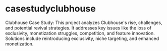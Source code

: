 # casestudyclubhouse
Clubhouse Case Study: This project analyzes Clubhouse's rise, challenges, and potential revival strategies. It addresses key issues like the loss of exclusivity, monetization struggles, competition, and feature innovation. Solutions include reintroducing exclusivity, niche targeting, and enhanced monetization.
